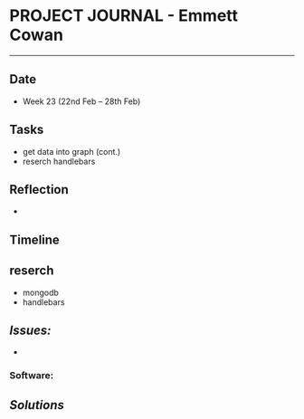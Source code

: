 
# **PROJECT JOURNAL - Emmett Cowan**
----------------------------------------------------------------------

## **Date**
-	Week 23 (22nd Feb – 28th Feb)

## **Tasks**
-   get data into graph (cont.)
-   reserch handlebars

## **Reflection**
-   

## **Timeline**

## **reserch**
-   mongodb
-   handlebars

## **_Issues:_**

- 

### **Software:**

## **_Solutions_**

	